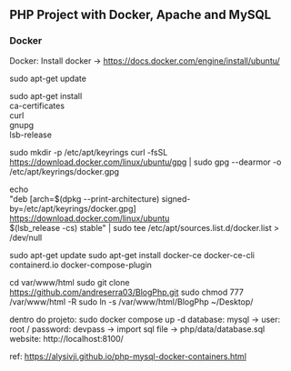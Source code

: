 ## PHP Project with Docker, Apache and MySQL

### Docker
Docker:
Install docker -> https://docs.docker.com/engine/install/ubuntu/

sudo apt-get update

sudo apt-get install \
    ca-certificates \
    curl \
    gnupg \
    lsb-release

sudo mkdir -p /etc/apt/keyrings
curl -fsSL https://download.docker.com/linux/ubuntu/gpg | sudo gpg --dearmor -o /etc/apt/keyrings/docker.gpg

echo \
  "deb [arch=$(dpkg --print-architecture) signed-by=/etc/apt/keyrings/docker.gpg] https://download.docker.com/linux/ubuntu \
  $(lsb_release -cs) stable" | sudo tee /etc/apt/sources.list.d/docker.list > /dev/null


sudo apt-get update
sudo apt-get install docker-ce docker-ce-cli containerd.io docker-compose-plugin


cd var/www/html
sudo git clone https://github.com/andreserra03/BlogPhp.git
sudo chmod 777 /var/www/html -R
sudo ln -s /var/www/html/BlogPhp ~/Desktop/


dentro do projeto: sudo docker compose up -d
database: mysql -> user: root / password: devpass -> import sql file -> php/data/database.sql
website: http://localhost:8100/

ref: https://alysivji.github.io/php-mysql-docker-containers.html

